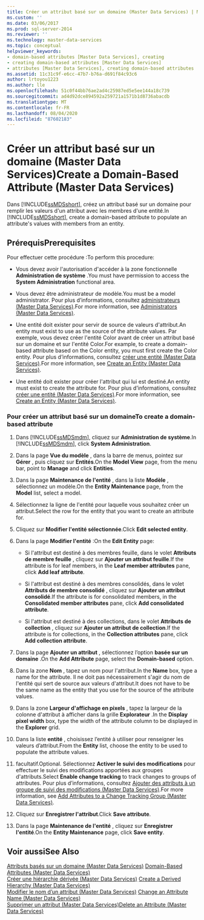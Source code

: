 ```yaml
---
title: Créer un attribut basé sur un domaine (Master Data Services) | Microsoft Docs
ms.custom: ''
ms.date: 03/06/2017
ms.prod: sql-server-2014
ms.reviewer: ''
ms.technology: master-data-services
ms.topic: conceptual
helpviewer_keywords:
- domain-based attributes [Master Data Services], creating
- creating domain-based attributes [Master Data Services]
- attributes [Master Data Services], creating domain-based attributes
ms.assetid: 11c31c9f-e6cc-47b7-b76a-d691f84c93c6
author: lrtoyou1223
ms.author: lle
ms.openlocfilehash: 51c0f44bb76ae2ad4c25987ed5e5ee144a18c739
ms.sourcegitcommit: ad4d92dce894592a259721a1571b1d8736abacdb
ms.translationtype: MT
ms.contentlocale: fr-FR
ms.lasthandoff: 08/04/2020
ms.locfileid: "87602183"
---
```

# <a name="create-a-domain-based-attribute-master-data-services"></a><span data-ttu-id="75c76-102">Créer un attribut basé sur un domaine (Master Data Services)</span><span class="sxs-lookup"><span data-stu-id="75c76-102">Create a Domain-Based Attribute (Master Data Services)</span></span>
  <span data-ttu-id="75c76-103">Dans [!INCLUDE[ssMDSshort](../includes/ssmdsshort-md.md)], créez un attribut basé sur un domaine pour remplir les valeurs d'un attribut avec les membres d'une entité.</span><span class="sxs-lookup"><span data-stu-id="75c76-103">In [!INCLUDE[ssMDSshort](../includes/ssmdsshort-md.md)], create a domain-based attribute to populate an attribute's values with members from an entity.</span></span>  
  
## <a name="prerequisites"></a><span data-ttu-id="75c76-104">Prérequis</span><span class="sxs-lookup"><span data-stu-id="75c76-104">Prerequisites</span></span>  
 <span data-ttu-id="75c76-105">Pour effectuer cette procédure :</span><span class="sxs-lookup"><span data-stu-id="75c76-105">To perform this procedure:</span></span>  
  
-   <span data-ttu-id="75c76-106">Vous devez avoir l'autorisation d'accéder à la zone fonctionnelle **Administration de système** .</span><span class="sxs-lookup"><span data-stu-id="75c76-106">You must have permission to access the **System Administration** functional area.</span></span>  
  
-   <span data-ttu-id="75c76-107">Vous devez être administrateur de modèle.</span><span class="sxs-lookup"><span data-stu-id="75c76-107">You must be a model administrator.</span></span> <span data-ttu-id="75c76-108">Pour plus d’informations, consultez [administrateurs &#40;Master Data Services&#41;](administrators-master-data-services.md).</span><span class="sxs-lookup"><span data-stu-id="75c76-108">For more information, see [Administrators &#40;Master Data Services&#41;](administrators-master-data-services.md).</span></span>  
  
-   <span data-ttu-id="75c76-109">Une entité doit exister pour servir de source de valeurs d'attribut.</span><span class="sxs-lookup"><span data-stu-id="75c76-109">An entity must exist to use as the source of the attribute values.</span></span> <span data-ttu-id="75c76-110">Par exemple, vous devez créer l'entité Color avant de créer un attribut basé sur un domaine et sur l'entité Color.</span><span class="sxs-lookup"><span data-stu-id="75c76-110">For example, to create a domain-based attribute based on the Color entity, you must first create the Color entity.</span></span> <span data-ttu-id="75c76-111">Pour plus d’informations, consultez [créer une entité &#40;Master Data Services&#41;](../../2014/master-data-services/create-an-entity-master-data-services.md).</span><span class="sxs-lookup"><span data-stu-id="75c76-111">For more information, see [Create an Entity &#40;Master Data Services&#41;](../../2014/master-data-services/create-an-entity-master-data-services.md).</span></span>  
  
-   <span data-ttu-id="75c76-112">Une entité doit exister pour créer l'attribut qui lui est destiné.</span><span class="sxs-lookup"><span data-stu-id="75c76-112">An entity must exist to create the attribute for.</span></span> <span data-ttu-id="75c76-113">Pour plus d’informations, consultez [créer une entité &#40;Master Data Services&#41;](../../2014/master-data-services/create-an-entity-master-data-services.md).</span><span class="sxs-lookup"><span data-stu-id="75c76-113">For more information, see [Create an Entity &#40;Master Data Services&#41;](../../2014/master-data-services/create-an-entity-master-data-services.md).</span></span>  
  
### <a name="to-create-a-domain-based-attribute"></a><span data-ttu-id="75c76-114">Pour créer un attribut basé sur un domaine</span><span class="sxs-lookup"><span data-stu-id="75c76-114">To create a domain-based attribute</span></span>  
  
1.  <span data-ttu-id="75c76-115">Dans [!INCLUDE[ssMDSmdm](../includes/ssmdsmdm-md.md)], cliquez sur **Administration de système**.</span><span class="sxs-lookup"><span data-stu-id="75c76-115">In [!INCLUDE[ssMDSmdm](../includes/ssmdsmdm-md.md)], click **System Administration**.</span></span>  
  
2.  <span data-ttu-id="75c76-116">Dans la page **Vue du modèle** , dans la barre de menus, pointez sur **Gérer** , puis cliquez sur **Entités**.</span><span class="sxs-lookup"><span data-stu-id="75c76-116">On the **Model View** page, from the menu bar, point to **Manage** and click **Entities**.</span></span>  
  
3.  <span data-ttu-id="75c76-117">Dans la page **Maintenance de l'entité** , dans la liste **Modèle** , sélectionnez un modèle.</span><span class="sxs-lookup"><span data-stu-id="75c76-117">On the **Entity Maintenance** page, from the **Model** list, select a model.</span></span>  
  
4.  <span data-ttu-id="75c76-118">Sélectionnez la ligne de l'entité pour laquelle vous souhaitez créer un attribut.</span><span class="sxs-lookup"><span data-stu-id="75c76-118">Select the row for the entity that you want to create an attribute for.</span></span>  
  
5.  <span data-ttu-id="75c76-119">Cliquez sur **Modifier l'entité sélectionnée**.</span><span class="sxs-lookup"><span data-stu-id="75c76-119">Click **Edit selected entity**.</span></span>  
  
6.  <span data-ttu-id="75c76-120">Dans la page **Modifier l'entité** :</span><span class="sxs-lookup"><span data-stu-id="75c76-120">On the **Edit Entity** page:</span></span>  
  
    -   <span data-ttu-id="75c76-121">Si l'attribut est destiné à des membres feuille, dans le volet **Attributs de membre feuille** , cliquez sur **Ajouter un attribut feuille**.</span><span class="sxs-lookup"><span data-stu-id="75c76-121">If the attribute is for leaf members, in the **Leaf member attributes** pane, click **Add leaf attribute**.</span></span>  
  
    -   <span data-ttu-id="75c76-122">Si l'attribut est destiné à des membres consolidés, dans le volet **Attributs de membre consolidé** , cliquez sur **Ajouter un attribut consolidé**.</span><span class="sxs-lookup"><span data-stu-id="75c76-122">If the attribute is for consolidated members, in the **Consolidated member attributes** pane, click **Add consolidated attribute**.</span></span>  
  
    -   <span data-ttu-id="75c76-123">Si l'attribut est destiné à des collections, dans le volet **Attributs de collection** , cliquez sur **Ajouter un attribut de collection**.</span><span class="sxs-lookup"><span data-stu-id="75c76-123">If the attribute is for collections, in the **Collection attributes** pane, click **Add collection attribute**.</span></span>  
  
7.  <span data-ttu-id="75c76-124">Dans la page **Ajouter un attribut** , sélectionnez l’option **basée sur un domaine** .</span><span class="sxs-lookup"><span data-stu-id="75c76-124">On the **Add Attribute** page, select the **Domain-based** option.</span></span>  
  
8.  <span data-ttu-id="75c76-125">Dans la zone **Nom** , tapez un nom pour l'attribut.</span><span class="sxs-lookup"><span data-stu-id="75c76-125">In the **Name** box, type a name for the attribute.</span></span> <span data-ttu-id="75c76-126">Il ne doit pas nécessairement s'agir du nom de l'entité qui sert de source aux valeurs d'attribut.</span><span class="sxs-lookup"><span data-stu-id="75c76-126">It does not have to be the same name as the entity that you use for the source of the attribute values.</span></span>  
  
9. <span data-ttu-id="75c76-127">Dans la zone **Largeur d'affichage en pixels** , tapez la largeur de la colonne d'attribut à afficher dans la grille **Explorateur** .</span><span class="sxs-lookup"><span data-stu-id="75c76-127">In the **Display pixel width** box, type the width of the attribute column to be displayed in the **Explorer** grid.</span></span>  
  
10. <span data-ttu-id="75c76-128">Dans la liste **entité** , choisissez l’entité à utiliser pour renseigner les valeurs d’attribut.</span><span class="sxs-lookup"><span data-stu-id="75c76-128">From the **Entity** list, choose the entity to be used to populate the attribute values.</span></span>  
  
11. <span data-ttu-id="75c76-129">facultatif.</span><span class="sxs-lookup"><span data-stu-id="75c76-129">Optional.</span></span> <span data-ttu-id="75c76-130">Sélectionnez **Activer le suivi des modifications** pour effectuer le suivi des modifications apportées aux groupes d'attributs.</span><span class="sxs-lookup"><span data-stu-id="75c76-130">Select **Enable change tracking** to track changes to groups of attributes.</span></span> <span data-ttu-id="75c76-131">Pour plus d’informations, consultez [Ajouter des attributs à un groupe de suivi des modifications &#40;Master Data Services&#41;](../../2014/master-data-services/add-attributes-to-a-change-tracking-group-master-data-services.md).</span><span class="sxs-lookup"><span data-stu-id="75c76-131">For more information, see [Add Attributes to a Change Tracking Group &#40;Master Data Services&#41;](../../2014/master-data-services/add-attributes-to-a-change-tracking-group-master-data-services.md).</span></span>  
  
12. <span data-ttu-id="75c76-132">Cliquez sur **Enregistrer l'attribut**.</span><span class="sxs-lookup"><span data-stu-id="75c76-132">Click **Save attribute**.</span></span>  
  
13. <span data-ttu-id="75c76-133">Dans la page **Maintenance de l'entité** , cliquez sur **Enregistrer l'entité**.</span><span class="sxs-lookup"><span data-stu-id="75c76-133">On the **Entity Maintenance** page, click **Save entity**.</span></span>  
  
## <a name="see-also"></a><span data-ttu-id="75c76-134">Voir aussi</span><span class="sxs-lookup"><span data-stu-id="75c76-134">See Also</span></span>  
 <span data-ttu-id="75c76-135">[Attributs basés sur un domaine &#40;Master Data Services&#41;](../../2014/master-data-services/domain-based-attributes-master-data-services.md) </span><span class="sxs-lookup"><span data-stu-id="75c76-135">[Domain-Based Attributes &#40;Master Data Services&#41;](../../2014/master-data-services/domain-based-attributes-master-data-services.md) </span></span>  
 <span data-ttu-id="75c76-136">[Créer une hiérarchie dérivée &#40;Master Data Services&#41;](../../2014/master-data-services/create-a-derived-hierarchy-master-data-services.md) </span><span class="sxs-lookup"><span data-stu-id="75c76-136">[Create a Derived Hierarchy &#40;Master Data Services&#41;](../../2014/master-data-services/create-a-derived-hierarchy-master-data-services.md) </span></span>  
 <span data-ttu-id="75c76-137">[Modifier le nom d’un attribut &#40;Master Data Services&#41;](change-an-attribute-name-and-data-type-master-data-services.md) </span><span class="sxs-lookup"><span data-stu-id="75c76-137">[Change an Attribute Name &#40;Master Data Services&#41;](change-an-attribute-name-and-data-type-master-data-services.md) </span></span>  
 [<span data-ttu-id="75c76-138">Supprimer un attribut &#40;Master Data Services&#41;</span><span class="sxs-lookup"><span data-stu-id="75c76-138">Delete an Attribute &#40;Master Data Services&#41;</span></span>](../../2014/master-data-services/delete-an-attribute-master-data-services.md)  
  
  

